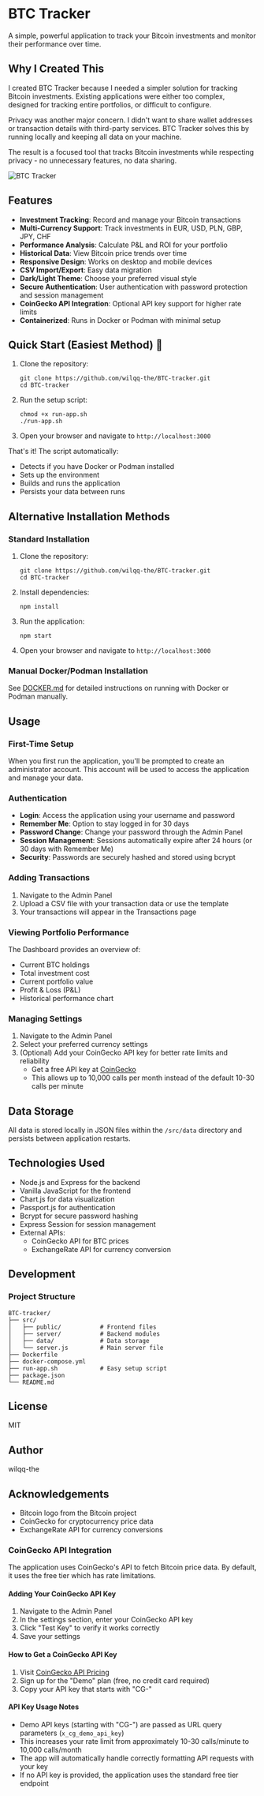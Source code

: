# BTC Tracker

A simple, powerful application to track your Bitcoin investments and monitor their performance over time.

## Why I Created This

I created BTC Tracker because I needed a simpler solution for tracking Bitcoin investments. Existing applications were either too complex, designed for tracking entire portfolios, or difficult to configure.

Privacy was another major concern. I didn't want to share wallet addresses or transaction details with third-party services. BTC Tracker solves this by running locally and keeping all data on your machine.

The result is a focused tool that tracks Bitcoin investments while respecting privacy - no unnecessary features, no data sharing.

![BTC Tracker](https://raw.githubusercontent.com/bitcoin/bitcoin/master/share/pixmaps/bitcoin128.png)

## Features

- **Investment Tracking**: Record and manage your Bitcoin transactions
- **Multi-Currency Support**: Track investments in EUR, USD, PLN, GBP, JPY, CHF
- **Performance Analysis**: Calculate P&L and ROI for your portfolio
- **Historical Data**: View Bitcoin price trends over time
- **Responsive Design**: Works on desktop and mobile devices
- **CSV Import/Export**: Easy data migration
- **Dark/Light Theme**: Choose your preferred visual style
- **Secure Authentication**: User authentication with password protection and session management
- **CoinGecko API Integration**: Optional API key support for higher rate limits
- **Containerized**: Runs in Docker or Podman with minimal setup

## Quick Start (Easiest Method) 🚀

1. Clone the repository:
   ```
   git clone https://github.com/wilqq-the/BTC-tracker.git
   cd BTC-tracker
   ```

2. Run the setup script:
   ```
   chmod +x run-app.sh
   ./run-app.sh
   ```

3. Open your browser and navigate to `http://localhost:3000`

That's it! The script automatically:
- Detects if you have Docker or Podman installed
- Sets up the environment
- Builds and runs the application
- Persists your data between runs

## Alternative Installation Methods

### Standard Installation

1. Clone the repository:
   ```
   git clone https://github.com/wilqq-the/BTC-tracker.git
   cd BTC-tracker
   ```

2. Install dependencies:
   ```
   npm install
   ```

3. Run the application:
   ```
   npm start
   ```

4. Open your browser and navigate to `http://localhost:3000`

### Manual Docker/Podman Installation

See [DOCKER.md](DOCKER.md) for detailed instructions on running with Docker or Podman manually.

## Usage

### First-Time Setup

When you first run the application, you'll be prompted to create an administrator account. This account will be used to access the application and manage your data.

### Authentication

- **Login**: Access the application using your username and password
- **Remember Me**: Option to stay logged in for 30 days
- **Password Change**: Change your password through the Admin Panel
- **Session Management**: Sessions automatically expire after 24 hours (or 30 days with Remember Me)
- **Security**: Passwords are securely hashed and stored using bcrypt

### Adding Transactions

1. Navigate to the Admin Panel
2. Upload a CSV file with your transaction data or use the template
3. Your transactions will appear in the Transactions page

### Viewing Portfolio Performance

The Dashboard provides an overview of:
- Current BTC holdings
- Total investment cost
- Current portfolio value
- Profit & Loss (P&L)
- Historical performance chart

### Managing Settings

1. Navigate to the Admin Panel
2. Select your preferred currency settings
3. (Optional) Add your CoinGecko API key for better rate limits and reliability
   - Get a free API key at [CoinGecko](https://www.coingecko.com/en/api/pricing)
   - This allows up to 10,000 calls per month instead of the default 10-30 calls per minute

## Data Storage

All data is stored locally in JSON files within the `/src/data` directory and persists between application restarts.

## Technologies Used

- Node.js and Express for the backend
- Vanilla JavaScript for the frontend
- Chart.js for data visualization
- Passport.js for authentication
- Bcrypt for secure password hashing
- Express Session for session management
- External APIs:
  - CoinGecko API for BTC prices
  - ExchangeRate API for currency conversion

## Development

### Project Structure

```
BTC-tracker/
├── src/
│   ├── public/           # Frontend files
│   ├── server/           # Backend modules
│   ├── data/             # Data storage
│   └── server.js         # Main server file
├── Dockerfile
├── docker-compose.yml
├── run-app.sh            # Easy setup script
├── package.json
└── README.md
```

## License

MIT

## Author

wilqq-the

## Acknowledgements

- Bitcoin logo from the Bitcoin project
- CoinGecko for cryptocurrency price data
- ExchangeRate API for currency conversions

### CoinGecko API Integration

The application uses CoinGecko's API to fetch Bitcoin price data. By default, it uses the free tier which has rate limitations.

#### Adding Your CoinGecko API Key

1. Navigate to the Admin Panel
2. In the settings section, enter your CoinGecko API key
3. Click "Test Key" to verify it works correctly
4. Save your settings

#### How to Get a CoinGecko API Key

1. Visit [CoinGecko API Pricing](https://www.coingecko.com/en/api/pricing)
2. Sign up for the "Demo" plan (free, no credit card required)
3. Copy your API key that starts with "CG-"

#### API Key Usage Notes

- Demo API keys (starting with "CG-") are passed as URL query parameters (`x_cg_demo_api_key`)
- This increases your rate limit from approximately 10-30 calls/minute to 10,000 calls/month
- The app will automatically handle correctly formatting API requests with your key
- If no API key is provided, the application uses the standard free tier endpoint 
